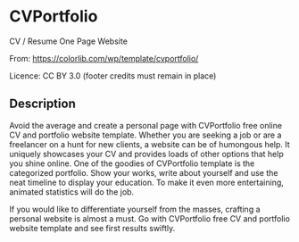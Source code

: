 # CVPortfolio
CV / Resume One Page Website

From: https://colorlib.com/wp/template/cvportfolio/

Licence: CC BY 3.0 (footer credits must remain in place)

## Description

Avoid the average and create a personal page with CVPortfolio free online CV and portfolio website template. Whether you are seeking a job or are a freelancer on a hunt for new clients, a website can be of humongous help. It uniquely showcases your CV and provides loads of other options that help you shine online. One of the goodies of CVPortfolio template is the categorized portfolio. Show your works, write about yourself and use the neat timeline to display your education. To make it even more entertaining, animated statistics will do the job.

If you would like to differentiate yourself from the masses, crafting a personal website is almost a must. Go with CVPortfolio free CV and portfolio website template and see first results swiftly.
